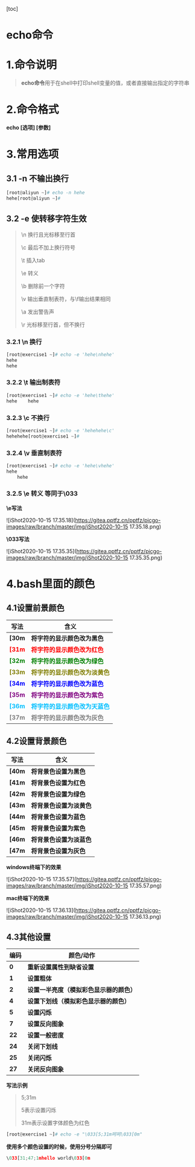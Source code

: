 [toc]



# echo命令

# 1.命令说明

> **echo命令**用于在shell中打印shell变量的值，或者直接输出指定的字符串



# 2.命令格式

**echo [选项] [参数]**



# 3.常用选项

## 3.1 -n	不输出换行

```python
[root@aliyun ~]# echo -n hehe
hehe[root@aliyun ~]# 
```



## 3.2 -e	使转移字符生效

> \n 	换行且光标移至行首
>
> \c 	最后不加上换行符号
>
> \t 	插入tab
>
> \e 	转义
>
> \b 	删除前一个字符
>
> \v 	输出垂直制表符，与\f输出结果相同
>
> \a 	发出警告声
>
> \r 	光标移至行首，但不换行



### 3.2.1 \n	换行

```python
[root@exercise1 ~]# echo -e 'hehe\nhehe'
hehe
hehe
```



### 3.2.2 \t	输出制表符

```python
[root@exercise1 ~]# echo -e 'hehe\thehe'
hehe    hehe
```



### 3.2.3 \c	不换行

```python
[root@exercise1 ~]# echo -e 'hehehehe\c'
hehehehe[root@exercise1 ~]#
```



### 3.2.4 \v	垂直制表符

```python
[root@exercise1 ~]# echo -e 'hehe\vhehe'
hehe
    hehe
```



### 3.2.5 \e	转义	等同于\033

**\e写法**

![iShot2020-10-15 17.35.18](https://gitea.pptfz.cn/pptfz/picgo-images/raw/branch/master/img/iShot2020-10-15 17.35.18.png)



**\033写法**

![iShot2020-10-15 17.35.35](https://gitea.pptfz.cn/pptfz/picgo-images/raw/branch/master/img/iShot2020-10-15 17.35.35.png)





# 4.bash里面的颜色

## 4.1设置前景颜色

| 写法                                          | 含义                                                         |
| --------------------------------------------- | ------------------------------------------------------------ |
| **[30m**                                      | **将字符的显示颜色改为黑色**                                 |
| **<span style=color:red>[31m</span>**         | **<span style=color:red>将字符的显示颜色改为红色</span>**    |
| **<span style=color:green>[32m</span>**       | **<span style=color:green>将字符的显示颜色改为绿色</span>**  |
| **<span style=color:#807e01>[33m</span>**     | **<span style=color:#807e01>将字符的显示颜色改为淡黄色</span>** |
| **<span style=color:blue>[34m</span>**        | **<span style=color:blue>将字符的显示颜色改为蓝色</span>**   |
| **<span style=color:purple>[35m</span>**      | **<span style=color:purple>将字符的显示颜色改为紫色</span>** |
| **<span style=color:deepskyblue>[36m</span>** | **<span style=color:deepskyblue>将字符的显示颜色改为天蓝色</span>** |
| **<span style=color:gray>[37m</span>**        | **<span style=color:gray>将字符的显示颜色改为灰色</span>**   |



## 4.2设置背景颜色

| 写法     | 含义                     |
| -------- | ------------------------ |
| **[40m** | **将背景色设置为黑色**   |
| **[41m** | **将背景色设置为红色**   |
| **[42m** | **将背景色设置为绿色**   |
| **[43m** | **将背景色设置为淡黄色** |
| **[44m** | **将背景色设置为蓝色**   |
| **[45m** | **将背景色设置为紫色**   |
| **[46m** | **将背景色设置为淡蓝色** |
| **[47m** | **将背景色设置为灰色**   |

**windows终端下的效果**

![iShot2020-10-15 17.35.57](https://gitea.pptfz.cn/pptfz/picgo-images/raw/branch/master/img/iShot2020-10-15 17.35.57.png)



**mac终端下的效果**

![iShot2020-10-15 17.36.13](https://gitea.pptfz.cn/pptfz/picgo-images/raw/branch/master/img/iShot2020-10-15 17.36.13.png)



## 4.3其他设置

| 编码   | 颜色/动作                                |
| ------ | ---------------------------------------- |
| **0**  | **重新设置属性到缺省设置**               |
| **1**  | **设置粗体**                             |
| **2**  | **设置一半亮度（模拟彩色显示器的颜色）** |
| **4**  | **设置下划线（模拟彩色显示器的颜色）**   |
| **5**  | **设置闪烁**                             |
| **7**  | **设置反向图象**                         |
| **22** | **设置一般密度**                         |
| **24** | **关闭下划线**                           |
| **25** | **关闭闪烁**                             |
| **27** | **关闭反向图象**                         |

**写法示例**

> 5;31m
>
> 5表示设置闪烁
>
> 31m表示设置字体颜色为红色

```python
[root@exercise1 ~]# echo -e "\033[5;31m呵呵\033[0m"
```



**使用多个颜色设置的时候，使用分号分隔即可**

```python
\033[31;47;1mhello world\033[0m
```
